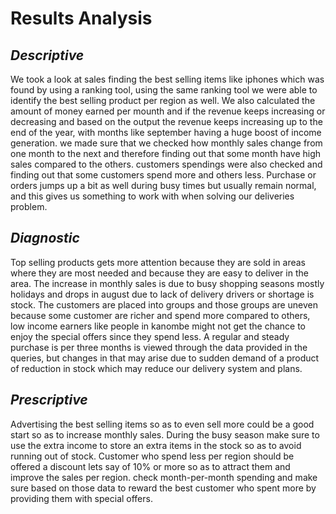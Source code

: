 # **Results Analysis**
## *Descriptive*
We took a look at sales finding the best selling items like iphones which was found by using a ranking tool, using the same ranking tool we were able to identify the best selling product per region as well. We also calculated the amount of money earned per mounth and if the revenue keeps increasing or decreasing and based on the output the revenue keeps increasing up to the end of the year, with months like september having a huge boost of income generation. we made sure that we checked how monthly sales change from one month to the next and therefore finding out that some month have high sales compared to the others. customers spendings were also checked and finding out that some customers spend more and others less. Purchase or orders jumps up a bit as well during busy times but usually remain normal, and this gives us something to work with when solving our deliveries problem.

## *Diagnostic*
Top selling products gets more attention because they are sold in areas where they are most needed and because they are easy to deliver in the area. The increase in monthly sales is due to busy shopping seasons mostly holidays and drops in august due to lack of delivery drivers or shortage is stock. The customers are placed into groups and those groups are uneven because some customer are richer and spend more compared to others, low income earners like people in kanombe might not get the chance to enjoy the special offers since they spend less. A regular and steady purchase is per three months is viewed through the data provided in the queries, but changes in that may arise due to sudden demand of a product of reduction in stock which may reduce our delivery system and plans.

## *Prescriptive*
Advertising the best selling items so as to even sell more could be a good start so as to increase monthly sales. During the busy season make sure to use the extra income to store an extra items in the stock so as to avoid running out of stock. Customer who spend less per region should be offered a discount lets say of 10% or more so as to attract them and improve the sales per region. check month-per-month spending and make sure based on those data to reward the best customer who spent more by providing them with special offers.
